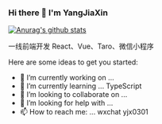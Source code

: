 ### Hi there 👋 I'm YangJiaXin
[![Anurag's github stats](https://github-readme-stats.vercel.app/api?username=endless-z&theme=onedark)](https://github.com/anuraghazra/github-readme-stats)

一线前端开发 React、Vue、Taro、微信小程序

Here are some ideas to get you started:

- 🔭 I’m currently working on ... 
- 🌱 I’m currently learning ... TypeScript
- 👯 I’m looking to collaborate on ...
- 🤔 I’m looking for help with ...
- 📫 How to reach me: ... wxchat yjx0301

